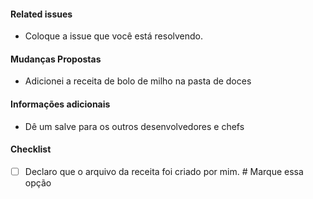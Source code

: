 #### Related issues
- Coloque a issue que você está resolvendo.

#### Mudanças Propostas
- Adicionei a receita de bolo de milho na pasta de doces

#### Informações adicionais
- Dê um salve para os outros desenvolvedores e chefs

#### Checklist

- [ ] Declaro que o arquivo da receita foi criado por mim. # Marque essa opção
